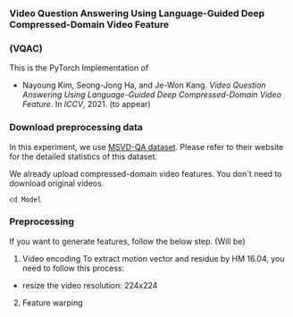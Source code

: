 ### Video Question Answering Using Language-Guided Deep Compressed-Domain Video Feature
### (VQAC)

This is the PyTorch Implementation of 
* Nayoung Kim, Seong-Jong Ha, and Je-Won Kang. *Video Question Answering Using Language-Guided Deep Compressed-Domain Video Feature*. In *ICCV*, 2021. (to appear)

### Download preprocessing data
In this experiment, we use [MSVD-QA dataset](https://github.com/xudejing/VideoQA).
Please refer to their website for the detailed statistics of this dataset.

We already upload compressed-domain video features.
You don't need to download original videos.
~~~
cd Model
~~~

### Preprocessing
If you want to generate features, follow the below step. (Will be)
1. Video encoding
 To extract motion vector and residue by HM 16.04, you need to follow this process:
 - resize the video resolution: 224x224

2. Feature warping




